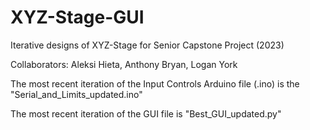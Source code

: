 # XYZ-Stage-GUI
Iterative designs of XYZ-Stage for Senior Capstone Project (2023)

Collaborators: Aleksi Hieta, Anthony Bryan, Logan York

The most recent iteration of the Input Controls Arduino file (.ino) is the "Serial_and_Limits_updated.ino"

The most recent iteration of the GUI file is "Best_GUI_updated.py"
